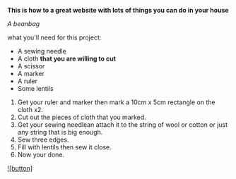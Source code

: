 **This is how to a great website with lots of things you can do in your house**

*A beanbag*

what you'll need for this project:
- A sewing needle
- A cloth __that you are willing to cut__
- A scissor
- A marker
- A ruler
- Some lentils

1. Get your ruler and marker then mark a 10cm x 5cm rectangle on the cloth x2.
2. Cut out the pieces of cloth that you marked.
3. Get your sewing needlean attach it to the string of wool or cotton or just any string that is big enough.
4. Sew three edges.
5. Fill with lentils then sew it close.
6. Now your done.

[![button]](https://doingsomethingrandom.github.io/How-To/)

